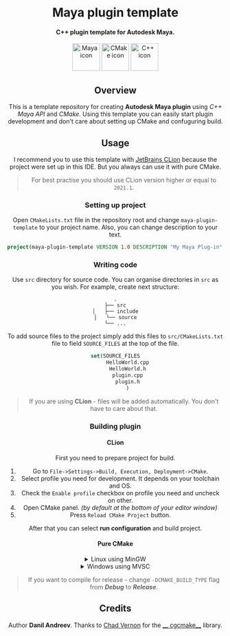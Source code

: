 <div align="center">
    <h1>Maya plugin template</h1>
    <h4>C++ plugin template for Autodesk Maya.</h4>
    <div>
        <img alt="Maya icon" height="64" src="https://damassets.autodesk.net/content/dam/autodesk/www/products/responsive-imagery/responsive-badges-compare/2017/maya-2017-badge-75x75.png"/>
        <img alt="CMake icon" height="64" src="https://cmake.org/wp-content/uploads/2018/11/cmake_logo_slider.png"/>
        <img alt="C++ icon" height="64" src="https://docs.microsoft.com//en-us/media/logos/logo_Cplusplus.svg"/>
    </div>
<div/>

## Overview

This is a template repository for creating __Autodesk Maya plugin__ using _C++ Maya API_ and _CMake_. Using this
template you can easily start plugin development and don't care about setting up CMake and confuguring build.

## Usage

I recommend you to use this template with [JetBrains CLion](https://www.jetbrains.com/clion) because the project were
set up in this IDE. But you always can use it with pure CMake.

> For best practise you should use CLion version higher or equal to ```2021.1```.

### Setting up project

Open ```CMakeLists.txt``` file in the repository root and change ```maya-plugin-template``` to your project name. Also,
you can change description to your text.

```cmake
project(maya-plugin-template VERSION 1.0 DESCRIPTION "My Maya Plug-in" LANGUAGES CXX)
```

### Writing code

Use ```src``` directory for source code. You can organise directories in ```src``` as you wish. For example, create next
structure:

```
.
├── src
│   ├── include
│   └── source
└── ...
```

To add source files to the project simply add this files to ```src/CMakeLists.txt```  file to field ```SOURCE_FILES```
at the top of the file.

```cmake
set(SOURCE_FILES
        HelloWorld.cpp
        HelloWorld.h
        plugin.cpp
        plugin.h
        )
```

> If you are using __CLion__ - files will be added automatically. You don't have to care about that.

### Building plugin

#### CLion

First you need to prepare project for build.

1. Go to ```File->Settings->Build, Execution, Deployment->CMake```.
2. Select profile you need for development. It depends on your toolchain and OS.
3. Check the ```Enable profile``` checkbox on profile you need and uncheck on other.
4. Open CMake panel. _(by default at the bottom of your editor window)_
5. Press ```Reload CMake Project``` button.

After that you can select __run configuration__ and build project.

#### Pure CMake

<details>
<summary>Linux using MinGW</summary>

```bash
mkdir build
cd build
cmake -DCMAKE_BUILD_TYPE=Debug -G "Unix Makefiles" -DMAYA_VERSION=none ../
cmake --build . --target YOUR_PROJECT_NAME -j 3
```

</details>

<details>
<summary>Windows using MVSC</summary>

```bash
mkdir build
cd build
cmake -DCMAKE_BUILD_TYPE=Debug -G "Visual Studio 16 2019" -A x64 -DMAYA_VERSION=none ../
cmake --build . --target YOUR_PROJECT_NAME -j 3
```

</details>

> If you want to compile for release - change ```-DCMAKE_BUILD_TYPE``` flag from ___Debug___ to ___Release___.

## Credits

Author __Danil Andreev__. Thanks to [Chad Vernon](https://github.com/chadmv)  for the [__
cgcmake__](https://github.com/chadmv/cgcmake) library.
